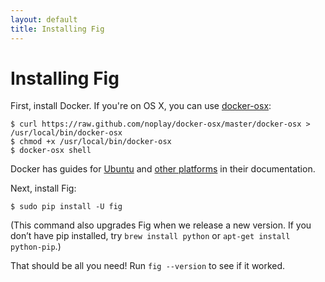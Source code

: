```yaml
---
layout: default
title: Installing Fig
---
```


Installing Fig
==============

First, install Docker. If you're on OS X, you can use [docker-osx](https://github.com/noplay/docker-osx):

    $ curl https://raw.github.com/noplay/docker-osx/master/docker-osx > /usr/local/bin/docker-osx
    $ chmod +x /usr/local/bin/docker-osx
    $ docker-osx shell

Docker has guides for [Ubuntu](http://docs.docker.io/en/latest/installation/ubuntulinux/) and [other platforms](http://docs.docker.io/en/latest/installation/) in their documentation.

Next, install Fig:

    $ sudo pip install -U fig

(This command also upgrades Fig when we release a new version. If you don’t have pip installed, try `brew install python` or `apt-get install python-pip`.)

That should be all you need! Run `fig --version` to see if it worked.
